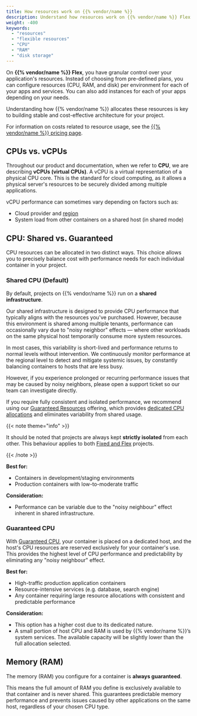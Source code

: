 ```yaml
---
title: How resources work on {{% vendor/name %}}
description: Understand how resources work on {{% vendor/name %}} Flex. Learn the differences between shared and guaranteed CPU, how RAM is allocated, and how to configure scalable resources for your apps.
weight: -400
keywords:
  - "resources"
  - "flexible resources"
  - "CPU"
  - "RAM"
  - "disk storage"
---
```


On **{{% vendor/name %}} Flex**, you have granular control over your application's resources. Instead of choosing from pre-defined plans, you can configure resources (CPU, RAM, and disk) per environment for each of your apps and services. You can also add instances for each of your apps depending on your needs.

Understanding how {{% vendor/name %}} allocates these resources is key to building stable and cost-effective architecture for your project.

For information on costs related to resource usage, see the [{{% vendor/name %}} pricing page](https://upsun.com/pricing/).

## CPUs vs. vCPUs

Throughout our product and documentation, when we refer to **CPU**, we are describing **vCPUs (virtual CPUs)**. A vCPU is a virtual representation of a physical CPU core. This is the standard for cloud computing, as it allows a physical server's resources to be securely divided among multiple applications.

vCPU performance can sometimes vary depending on factors such as:

- Cloud provider and [region](/development/regions.html)  
- System load from other containers on a shared host (in shared mode)

## CPU: Shared vs. Guaranteed

CPU resources can be allocated in two distinct ways. This choice allows you to precisely balance cost with performance needs for each individual container in your project.

### Shared CPU (Default)

By default, projects on {{% vendor/name %}} run on a **shared infrastructure**.

Our shared infrastructure is designed to provide CPU performance that typically aligns with the resources you've purchased. However, because this environment is shared among multiple tenants, performance can occasionally vary due to "noisy neighbor" effects — where other workloads on the same physical host temporarily consume more system resources.

In most cases, this variability is short-lived and performance returns to normal levels without intervention. We continuously monitor performance at the regional level to detect and mitigate systemic issues, by constantly balancing containers to hosts that are less busy.

However, if you experience prolonged or recurring performance issues that may be caused by noisy neighbors, please open a support ticket so our team can investigate directly.

If you require fully consistent and isolated performance, we recommend using our [Guaranteed Resources](/manage-resources/guaranteed-resources) offering, which provides [dedicated CPU allocations](#guaranteed-cpu) and eliminates variability from shared usage.

{{< note theme="info" >}}

 It should be noted that projects are always kept **strictly isolated** from each other. This behaviour applies to both [Fixed and Flex](/administration/organizations.md#fixed-and-flex-organizations) projects.

{{< /note >}}

**Best for:**  
- Containers in development/staging environments  
- Production containers with low-to-moderate traffic  

**Consideration:**  
- Performance can be variable due to the "noisy neighbour" effect inherent in shared infrastructure.

### Guaranteed CPU

With [Guaranteed CPU](/manage-resources/guaranteed-resources), your container is placed on a dedicated host, and the host's CPU resources are reserved exclusively for your container's use. This provides the highest level of CPU performance and predictability by eliminating any "noisy neighbour" effect.

**Best for:**  
- High-traffic production application containers  
- Resource-intensive services (e.g. database, search engine)  
- Any container requiring large resource allocations with consistent and predictable performance  

**Consideration:**  
- This option has a higher cost due to its dedicated nature.  
- A small portion of host CPU and RAM is used by {{% vendor/name %}}’s system services. The available capacity will be slightly lower than the full allocation selected.

## Memory (RAM)

The memory (RAM) you configure for a container is **always guaranteed**.

This means the full amount of RAM you define is exclusively available to that container and is never shared. This guarantees predictable memory performance and prevents issues caused by other applications on the same host, regardless of your chosen CPU type.

